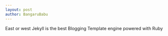 ```yaml
---
layout: post
author: BangaruBabu
---
```

East or west Jekyll is the best Blogging Template engine powered with Ruby